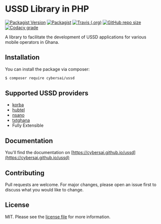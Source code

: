 # USSD Library in PHP

[![Packagist Version](https://img.shields.io/packagist/v/cybersai/ussd?style=for-the-badge)](https://packagist.org/packages/cybersai/ussd)
[![Packagist](https://img.shields.io/packagist/dt/cybersai/ussd?style=for-the-badge)](https://packagist.org/packages/cybersai/ussd)
[![Travis (.org)](https://img.shields.io/travis/cybersai/ussd?style=for-the-badge)](https://travis-ci.org/cybersai/ussd)
[![GitHub repo size](https://img.shields.io/github/repo-size/cybersai/ussd?style=for-the-badge)](https://github.com/CyberSai/ussd)
[![Codacy grade](https://img.shields.io/codacy/grade/8279f9f3704541b19433719b21cfd21c?style=for-the-badge)](https://www.codacy.com/manual/CyberSai/ussd?utm_source=github.com&amp;utm_medium=referral&amp;utm_content=CyberSai/ussd&amp;utm_campaign=Badge_Grade)

A library to facilitate the development of USSD applications for various mobile operators in Ghana.

## Installation

You can install the package via composer:

```bash
$ composer require cybersai/ussd
```

## Supported USSD providers
 * [korba](http://korbaweb.com)
 * [hubtel](https://developers.hubtel.com/docs/getting-started-with-ussd)
 * [nsano](https://www.nsano.com)
 * [txtghana](https://www.txtghana.com)
 * Fully Extensible

## Documentation

You'll find the documentation on [https://cybersai.github.io/ussd](https://cybersai.github.io/ussd)

## Contributing

Pull requests are welcome. For major changes, please open an issue first to discuss what you would like to change.

## License

MIT. Please see the [license file](LICENSE) for more information.